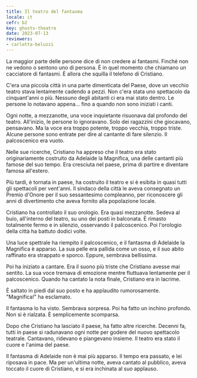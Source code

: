 ```yaml
---
title: Il teatro del fantasma
locale: it
cefr: b2
key: ghosts-theatre
date: 2023-07-13
reviewers:
- carlotta-beluzzi
---
```


La maggior parte delle persone dice di non credere ai fantasmi. Finché non ne vedono o sentono uno di persona. È in quel momento che chiamano un cacciatore di fantasmi. È allora che squilla il telefono di Cristiano.

C'era una piccola città in una parte dimenticata del Paese, dove un vecchio teatro stava lentamente cadendo a pezzi. Non c'era stata uno spettacolo da cinquant'anni o più. Nessuno degli abitanti ci era mai stato dentro. Le persone lo notavano appena... fino a quando non sono iniziati i canti.

Ogni notte, a mezzanotte, una voce inquietante risuonava dal profondo del teatro. All'inizio, le persone lo ignoravano. Solo dei ragazzini che giocavano, pensavano. Ma la voce era troppo potente, troppo vecchia, troppo triste. Alcune persone sono entrate per dire al cantante di fare silenzio. Il palcoscenico era vuoto.

Nelle sue ricerche, Cristiano ha appreso che il teatro era stato originariamente costruito da Adelaide la Magnifica, una delle cantanti più famose del suo tempo. Era cresciuta nel paese, prima di partire e diventare famosa all'estero.

Più tardi, è tornata in paese, ha costruito il teatro e si è esibita in quasi tutti gli spettacoli per vent'anni. Il sindaco della città le aveva consegnato un Premio d'Onore per il suo sessantesimo compleanno, per riconoscere gli anni di divertimento che aveva fornito alla popolazione locale.

Cristiano ha controllato il suo orologio. Era quasi mezzanotte. Sedeva al buio, all'interno del teatro, su uno dei posti in balconata. È rimasto totalmente fermo e in silenzio, osservando il palcoscenico. Poi l'orologio della città ha battuto dodici volte.

Una luce spettrale ha riempito il palcoscenico, e il fantasma di Adelaide la Magnifica è apparso. La sua pelle era pallida come un osso, e il suo abito raffinato era strappato e sporco. Eppure, sembrava bellissima.

Poi ha iniziato a cantare. Era il suono più triste che Cristiano avesse mai sentito. La sua voce tremava di emozione mentre fluttuava lentamente per il palcoscenico. Quando ha cantato la nota finale, Cristiano era in lacrime.

È saltato in piedi dal suo posto e ha applaudito rumorosamente. "Magnifica!" ha esclamato.

Il fantasma lo ha visto. Sembrava sorpresa. Poi ha fatto un inchino profondo. Non si è rialzata. È semplicemente scomparsa.

Dopo che Cristiano ha lasciato il paese, ha fatto altre ricerche. Decenni fa, tutti in paese si radunavano ogni notte per godere del nuovo spettacolo teatrale. Cantavano, ridevano e piangevano insieme. Il teatro era stato il cuore e l'anima del paese.

Il fantasma di Adelaide non è mai più apparso. Il tempo era passato, e lei riposava in pace. Ma per un'ultima notte, aveva cantato al pubblico, aveva toccato il cuore di Cristiano, e si era inchinata al suo applauso.